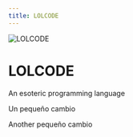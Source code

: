 ```yaml
---
title: LOLCODE
---
```

![LOLCODE](/images/lolcode.png)

# LOLCODE

An esoteric programming language

Un pequeño cambio

Another pequeño cambio